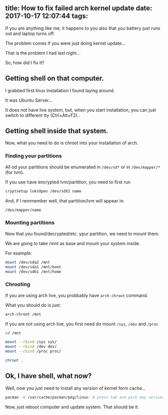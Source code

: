 title: How to fix failed arch kernel update
date: 2017-10-17 12:07:44
tags:
---

If you are anything like me, it happens to you also that you battery just runs out and laptop turns off. 

The problem comes if you were just doing kernel update... 

That is the problem I had last night... 

So, how did I fix it? 

## Getting shell on that computer. 

I grabbed first linux installation I found laying around. 

It was Ubuntu Server... 

It does not have live system, but, when you start installation, you can just switch to different tty (Ctrl+Alt+F2).. 

## Getting shell inside that system. 

Now, what you need to do is chroot into your installation of arch. 

### Finding your partitions

All od your partitions should be enumerated in ``/dev/sd*`` or in ``/dev/mapper/*`` (for lvm). 

If you use have encrypted lvm/partition, you need to first run 

``` bash
cryptsetup luksOpen /dev/sdX2 name
```

And, if I remmember well, that partition/lvm will appear in: 

``` bash
/dev/mapper/name
```

### Mounting partitions

Now that you found/decrypted/etc. ypur partition, we need to mount them. 

We are going to take /mnt as base and mount your system inside. 

For example: 

```bash
mount /dev/sda2 /mnt
mount /dev/sda1 /mnt/boot
mount /dev/sdb1 /mnt/home
```

### Chrooting

If you are using arch live, you probbably have ``arch-chroot`` command. 

What you should do is just: 

``` bash
arch-chroot /mnt
```

If you are not using arch live, you first need do mount ``/sys``, ``/dev`` and ``/proc``


``` bash
cd /mnt

mount --rbind /sys sys/
mount --rbind /dev dev/
mount --rbind /proc proc/

chroot .
```

## Ok, I have shell, what now? 

Well, now you just need to install any version of kernel form cache... 

``` bash
pacman -U /var/cache/pacman/pkg/linux- # press tab and pick any version
```

Now, just reboot computer and update system. That should be it. 





